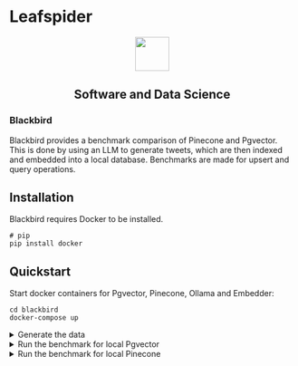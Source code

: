 <!---
Copyright 2025 Leafspider Inc. All rights reserved.

Licensed under the Apache License, Version 2.0 (the "License");
you may not use this file except in compliance with the License.
You may obtain a copy of the License at

    http://www.apache.org/licenses/LICENSE-2.0

Unless required by applicable law or agreed to in writing, software
distributed under the License is distributed on an "AS IS" BASIS,
WITHOUT WARRANTIES OR CONDITIONS OF ANY KIND, either express or implied.
See the License for the specific language governing permissions and
limitations under the License.
-->

<h1>Leafspider</h1>
<p align="center">    
    <a href="https://leafspider.com">
        <picture>
            <img src="https://leafspider.com/logo.png" width="60" style="max-width: 100%;">
        </picture>
    </a>    
</p>

<h2 align="center">
    <p>Software and Data Science</p>
</h2>

<h3>Blackbird</h3>

Blackbird provides a benchmark comparison of Pinecone and Pgvector. This is done by using an LLM to generate tweets, which are then indexed and embedded into a local database. Benchmarks are made for upsert and query operations. 

## Installation

Blackbird requires Docker to be installed.

```shell
# pip
pip install docker
```

## Quickstart

Start docker containers for Pgvector, Pinecone, Ollama and Embedder:

```shell
cd blackbird
docker-compose up
```

<details>
<summary>Generate the data</summary>

```py
from blackbird.generate.generator import TweetGenerator

num_tweets = 10

namespaces = [
    {"name": "robotics", "topics": ["Artificial Intelligence", "Robotics"]},
]  

for namespace in namespaces:

    topics = namespace['topics']
    
    gen = TweetGenerator(folder="data_test/tweets")

    for topic in topics:
        dataset = await gen.generate_dataset(topic, num_tweets)

        gen.save_tweets_to_file(dataset, topic)
        tweets = gen.fetch(topic=topic)
        print(tweets)
```

</details>

<details>
<summary>Run the benchmark for local Pgvector</summary>

```py
from blackbird.benchmark.pgvector_local import *

num_tweets = 10

namespaces = [
    {"name": "robotics", "topics": ["Artificial Intelligence", "Robotics"]},
]  

db.create_vector_extension()
for namespace in namespaces:  
    db.create_schema(namespace['name'])
    db.create_table(table=namespace['name']+'.blocks', vector_dimensions=vector_dimensions)
    db.create_unique_index(table=namespace['name']+'.blocks', column='id')

hash = {}

t0 = time.time()
for namespace in namespaces:    
    records = fetch_records_local(topics=namespace['topics'])
    hash[namespace['name']] = records
print("fetch", time.time() - t0)

t0 = time.time()
for namespace, records in hash.items():    
    upsert(namespace, records)
print("upsert", time.time() - t0)

query_vector1 = await embed("Which technology will have biggest possible societal impact in the near future?")
query_vector2 = await embed("Which technology will have biggest possible economic impact over the next few years?")

t0 = time.time()    
for namespace in namespaces:
    results = query(namespace=namespace['name'], top_k=1, query_vector=query_vector1)
    results = query(namespace=namespace['name'], top_k=1, query_vector=query_vector2)
print("query", time.time() - t0)
```

</details>

<details>
<summary>Run the benchmark for local Pinecone</summary>

```py
from blackbird.benchmark.pinecone_local import *

num_tweets = 10

namespaces = [
    {"name": "robotics", "topics": ["Artificial Intelligence", "Robotics"]},
]

create_index(index_name)    

hash = {}

t0 = time.time()
for namespace in namespaces:    
    records = fetch_records_local(topics=namespace['topics'])
    hash[namespace['name']] = records
print("fetch", time.time() - t0)

t0 = time.time()
for namespace, records in hash.items():    
    upsert(index_name, namespace, records)
print("upsert", time.time() - t0)

query_vector1 = await embed("Which technology will have biggest possible societal impact in the near future?")
query_vector2 = await embed("Which technology will have biggest possible economic impact over the next few years?")

t0 = time.time()    
for namespace in namespaces:
    results = query(index_name, namespace=namespace['name'], top_k=1, query_vector=query_vector1)
    results = query(index_name, namespace=namespace['name'], top_k=1, query_vector=query_vector2)
print("query", time.time() - t0)
```

</details>

